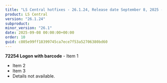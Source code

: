 ```yaml
---
title: "LS Central hotfixes - 26.1.24, Release date September 8, 2025 - Hotfixes"
product: LS Central
version: "26.1.24"
subproduct: 
minor_version: "26.1"
date: 2025-09-08 00:00:00+00:00
order: 10
guid: c805e99ff18399745ca7ece7f53a52706380bd60
---
```


**72254 Logon with barcode** - Item 1- Item 2- Item 3- Details not available.
